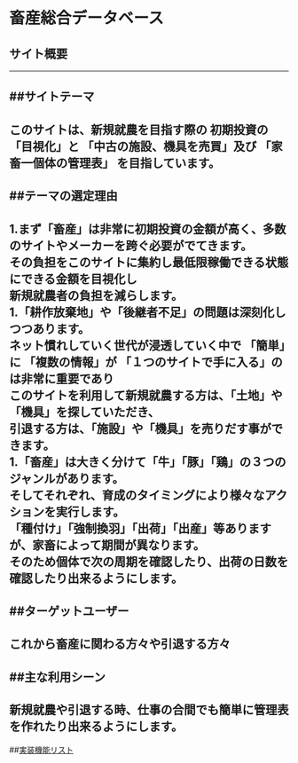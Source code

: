 # 畜産総合データベース  

## サイト概要  
---
##サイトテーマ  
---  
このサイトは、新規就農を目指す際の  初期投資の「目視化」と  「中古の施設、機具を売買」及び  「家畜一個体の管理表」
を目指しています。  
---  
##テーマの選定理由  
---  
1.まず「畜産」は非常に初期投資の金額が高く、多数のサイトやメーカーを跨ぐ必要がでてきます。  
その負担をこのサイトに集約し最低限稼働できる状態にできる金額を目視化し  
新規就農者の負担を減らします。  
1.「耕作放棄地」や「後継者不足」の問題は深刻化しつつあります。  
ネット慣れしていく世代が浸透していく中で  「簡単」に  「複数の情報」が  「１つのサイトで手に入る」のは非常に重要であり  
このサイトを利用して新規就農する方は、「土地」や「機具」を探していただき、  
引退する方は、「施設」や「機具」を売りだす事ができます。  
1.「畜産」は大きく分けて「牛」「豚」「鶏」の３つのジャンルがあります。  
そしてそれぞれ、育成のタイミングにより様々なアクションを実行します。  
「種付け」「強制換羽」「出荷」「出産」等ありますが、家畜によって期間が異なります。  
そのため個体で次の周期を確認したり、出荷の日数を確認したり出来るようにします。  
---  
##ターゲットユーザー  
---  
これから畜産に関わる方々や引退する方々
---  
##主な利用シーン  
---
新規就農や引退する時、仕事の合間でも簡単に管理表を作れたり出来るようにします。
---

##[実装機能リスト](https://docs.google.com/spreadsheets/d/1DBKqry7cWvMAbALJFkkSlDiDaOCQH8aMoqPHrRGXcqg/edit#gid=1091086188)  
